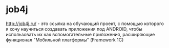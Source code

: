 # job4j

http://job4j.ru/ - это ссылка на обучающий проект, с помощью которого 
я хочу научиться создавать приложения под ANDROID, чтобы использовать их как вспомогательные приложения, 
расширяющие функционал "Мобильной платформы" (Framework 1С)

